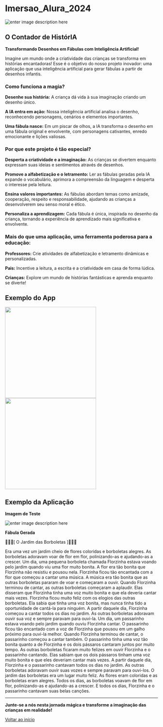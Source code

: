 <a id="topo"></a>
# Imersao_Alura_2024
![enter image description here](https://e-mind.online/github/ocontadordehistorias512.png)
## O Contador de HistórIA
**Transformando Desenhos em Fábulas com Inteligência Artificial!**

Imagine um mundo onde a criatividade das crianças se transforma em histórias encantadoras! Esse é o objetivo do nosso projeto inovador: uma aplicação que usa inteligência artificial para gerar fábulas a partir de desenhos infantis.

### Como funciona a magia?

**Desenhe sua história:** 
A criança dá vida à sua imaginação criando um desenho único.

**A IA entra em ação:** 
Nossa inteligência artificial analisa o desenho, reconhecendo personagens, cenários e elementos importantes.

**Uma fábula nasce:** 
Em um piscar de olhos, a IA transforma o desenho em uma fábula original e envolvente, com personagens cativantes, enredo emocionante e lições valiosas.

### Por que este projeto é tão especial?

**Desperta a criatividade e a imaginação:** 
As crianças se divertem enquanto expressam suas ideias e sentimentos através de desenhos.

**Promove a alfabetização e o letramento:** 
Ler as fábulas geradas pela IA expande o vocabulário, aprimora a compreensão da linguagem e desperta o interesse pela leitura.

**Ensina valores importantes:** 
As fábulas abordam temas como amizade, cooperação, respeito e responsabilidade, ajudando as crianças a desenvolverem seu senso moral e ético.

**Personaliza a aprendizagem:** 
Cada fábula é única, inspirada no desenho da criança, tornando a experiência de aprendizado mais significativa e envolvente.

### Mais do que uma aplicação, uma ferramenta poderosa para a educação:

**Professores:** 
Crie atividades de alfabetização e letramento dinâmicas e personalizadas.

**Pais:** 
Incentive a leitura, a escrita e a criatividade em casa de forma lúdica.

**Crianças:** 
Explore um mundo de histórias fantásticas e aprenda enquanto se diverte!

## Exemplo do App
<img width="300" src="https://e-mind.online/github/tela1.png" /> <img width="300" src="https://e-mind.online/github/tela2.png" />


## Exemplo da Aplicação
**Imagem de Teste**

![enter image description here](https://e-mind.online/github/jardim.jpg)

**Fábula Gerada**

🌻🦋🌷[ O Jardim das Borboletas ]🌷🦋🌻

Era uma vez um jardim cheio de flores coloridas e borboletas alegres. As borboletas adoravam voar de flor em flor, polinizando-as e ajudando-as a crescer. 
Um dia, uma pequena borboleta chamada Florzinha estava voando pelo jardim quando viu uma flor muito bonita. A flor era tão bonita que Florzinha não resistiu e pousou nela. 
Florzinha ficou tão encantada com a flor que começou a cantar uma música. A música era tão bonita que as outras borboletas pararam de voar e começaram a ouvir. 
Quando Florzinha terminou de cantar, as outras borboletas começaram a aplaudir. Elas disseram que Florzinha tinha uma voz muito bonita e que ela deveria cantar mais vezes. 
Florzinha ficou muito feliz com os elogios das outras borboletas. Ela sabia que tinha uma voz bonita, mas nunca tinha tido a oportunidade de cantá-la para ninguém. 
A partir daquele dia, Florzinha começou a cantar todos os dias no jardim. As outras borboletas adoravam ouvir sua voz e sempre paravam para ouvi-la. 
Um dia, um passarinho estava voando pelo jardim quando ouviu Florzinha cantar. O passarinho ficou tão encantado com a voz de Florzinha que pousou em um galho próximo para ouvi-la melhor. Quando Florzinha terminou de cantar, o passarinho começou a cantar também. 
O passarinho tinha uma voz tão bonita quanto a de Florzinha e os dois pássaros cantaram juntos por muito tempo. As outras borboletas ficaram muito felizes em ouvir Florzinha e o passarinho cantando. Elas sabiam que os dois pássaros tinham uma voz muito bonita e que eles deveriam cantar mais vezes. 
A partir daquele dia, Florzinha e o passarinho cantavam todos os dias no jardim. As outras borboletas adoravam ouvir suas vozes e sempre paravam para ouvi-los. 
O jardim das borboletas era um lugar muito feliz. As flores eram coloridas e as borboletas eram alegres. Todos os dias, as borboletas voavam de flor em flor, polinizando-as e ajudando-as a crescer. E todos os dias, Florzinha e o passarinho cantavam suas belas canções.

---

**Junte-se a nós nesta jornada mágica e transforme a imaginação das crianças em realidade!**

[Voltar ao início](#topo)
